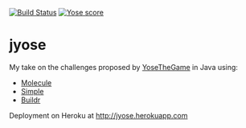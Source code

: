 [![Build Status](https://travis-ci.org/testinfected/jyose.svg?branch=master)](https://travis-ci.org/testinfected/jyose)
[![Yose score](http://yosethegame.com/players/testinfected/badge.svg)](http://yosethegame.com)

jyose
=====

My take on the challenges proposed by [YoseTheGame](http://yosethegame.com) in Java using:

* [Molecule](http://vtence.com/molecule)
* [Simple](http://simpleframework.org)
* [Buildr](http://buildr.apache.org)

Deployment on Heroku at http://jyose.herokuapp.com
